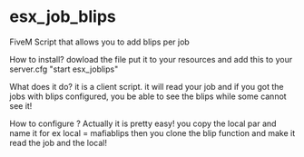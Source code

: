 # esx_job_blips
FiveM Script that allows you to add blips per job


How to install? 
dowload the file put it to your resources and add this to your server.cfg "start esx_joblips" 

What does it do? 
it is a client script. it will read your job and if you got the jobs with blips configured, you be able to see the blips while some cannot see it! 

How to configure ? 
 Actually it is pretty easy! you copy the local par and name it for ex local = mafiablips
 then you clone the blip function and make it read the job and the local! 
 
 
